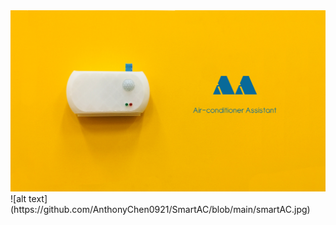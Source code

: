 <img src="/smartAC.jpg" alt="Alt text" title="Optional title">
![alt text](https://github.com/AnthonyChen0921/SmartAC/blob/main/smartAC.jpg)
